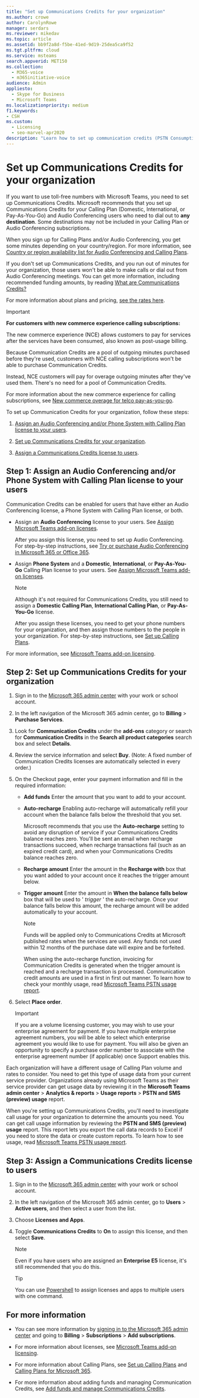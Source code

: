 ```yaml
---
title: "Set up Communications Credits for your organization"
ms.author: crowe
author: CarolynRowe
manager: serdars
ms.reviewer: mikedav
ms.topic: article
ms.assetid: bb9f2a8d-f5be-41ed-9d19-25dea5ca9f52
ms.tgt.pltfrm: cloud
ms.service: msteams
search.appverid: MET150
ms.collection: 
  - M365-voice
  - m365initiative-voice
audience: Admin
appliesto: 
  - Skype for Business
  - Microsoft Teams
ms.localizationpriority: medium
f1.keywords:
- CSH
ms.custom: 
  - Licensing
  - seo-marvel-apr2020
description: "Learn how to set up communication credits (PSTN Consumption) billing licenses for your users and organization."
---
```


# Set up Communications Credits for your organization

If you want to use toll-free numbers with Microsoft Teams, you need to set up Communications Credits. Microsoft recommends that you set up Communications Credits for your Calling Plan (Domestic, International, or Pay-As-You-Go) and Audio Conferencing users who need to dial out to **any destination**. Some destinations may not be included in your Calling Plan or Audio Conferencing subscriptions.

When you sign up for Calling Plans and/or Audio Conferencing, you get some minutes depending on your country/region. For more information, see [Country or region availability list for Audio Conferencing and Calling Plans](./country-and-region-availability-for-audio-conferencing-and-calling-plans/country-and-region-availability-for-audio-conferencing-and-calling-plans.md#select-your-country-or-region-to-see-whats-available-for-your-organization).

If you don't set up Communications Credits, and you run out of minutes for your organization, those users won't be able to make calls or dial out from Audio Conferencing meetings. You can get more information, including recommended funding amounts, by reading [What are Communications Credits?](what-are-communications-credits.md)
  
For more information about plans and pricing, [see the rates here](https://go.microsoft.com/fwlink/p/?LinkId=799523).

> [!IMPORTANT]
> **For customers with new commerce experience calling subscriptions:**
>
> The new commerce experience (NCE) allows customers to pay for services after the services have been consumed, also known as post-usage billing.
>
> Because Communication Credits are a pool of outgoing minutes purchased before they're used, customers with NCE calling subscriptions won't be able to purchase Communication Credits.
>
> Instead, NCE customers will pay for overage outgoing minutes after they've used them. There's no need for a pool of Communication Credits.
>
> For more information about the new commerce experience for calling subscriptions, see [New commerce overage for telco pay-as-you-go](/partner-center/new-commerce-telco-payg).

To set up Communication Credits for your organization, follow these steps:

1. [Assign an Audio Conferencing and/or Phone System with Calling Plan license to your users](#step-1-assign-an-audio-conferencing-andor-phone-system-with-calling-plan-license-to-your-users).

2. [Set up Communications Credits for your organization](#step-2-set-up-communications-credits-for-your-organization).

3. [Assign a Communications Credits license to users](#step-3-assign-a-communications-credits-license-to-users).
  
## Step 1: Assign an Audio Conferencing and/or Phone System with Calling Plan license to your users
  
Communication Credits can be enabled for users that have either an Audio Conferencing license, a Phone System with Calling Plan license, or both.
  
- Assign an **Audio Conferencing** license to your users. See [Assign Microsoft Teams add-on licenses](./teams-add-on-licensing/microsoft-teams-add-on-licensing.md).

  After you assign this license, you need to set up Audio Conferencing. For step-by-step instructions, see [Try or purchase Audio Conferencing in Microsoft 365 or Office 365](try-or-purchase-audio-conferencing-in-office-365-for-teams.md).

- Assign **Phone System** and a **Domestic**, **International**, or **Pay-As-You-Go** Calling Plan license to your users. See [Assign Microsoft Teams add-on licenses](./teams-add-on-licensing/microsoft-teams-add-on-licensing.md).

  > [!NOTE]
  > Although it's not required for Communications Credits, you still need to assign a **Domestic Calling Plan**, **International Calling Plan**, or **Pay-As-You-Go** license.
  
  After you assign these licenses, you need to get your phone numbers for your organization, and then assign those numbers to the people in your organization. For step-by-step instructions, see [Set up Calling Plans](set-up-calling-plans.md).

For more information, see [Microsoft Teams add-on licensing](./teams-add-on-licensing/microsoft-teams-add-on-licensing.md).
  
## Step 2: Set up Communications Credits for your organization

1. Sign in to the [Microsoft 365 admin center](https://portal.office.com/Adminportal) with your work or school account.

2. In the left navigation of the Microsoft 365 admin center, go to **Billing** > **Purchase Services**.

3. Look for **Communication Credits** under the **add-ons** category or search for **Communication Credits** in the **Search all product categories** search box and select **Details**.

4. Review the service information and select **Buy**. (Note: A fixed number of Communication Credits licenses are automatically selected in every order.)

5. On the Checkout page, enter your payment information and fill in the required information:

   - **Add funds** Enter the amount that you want to add to your account.

   - **Auto-recharge** Enabling auto-recharge will automatically refill your account when the balance falls below the threshold that you set.

     Microsoft recommends that you use the **Auto-recharge** setting to avoid any disruption of service if your Communications Credits balance reaches zero. You'll be sent an email when recharge transactions succeed, when recharge transactions fail (such as an expired credit card), and when your Communications Credits balance reaches zero.

   - **Recharge amount** Enter the amount in the **Recharge with** box that you want added to your account once it reaches the trigger amount below.

   - **Trigger amount** Enter the amount in **When the balance falls below** box that will be used to ' *trigger*  ' the auto-recharge. Once your balance falls below this amount, the recharge amount will be added automatically to your account.

      > [!NOTE]
     > Funds will be applied only to Communications Credits at Microsoft published rates when the services are used. Any funds not used within 12 months of the purchase date will expire and be forfeited.
     >
     > When using the auto-recharge function, invoicing for Communication Credits is generated when the trigger amount is reached and a recharge transaction is processed. Communication credit amounts are used in a first in first out manner. To learn how to check your monthly usage, read [Microsoft Teams PSTN usage report](/microsoftteams/teams-analytics-and-reports/pstn-usage-report).

6. Select **Place order**.

    >[!IMPORTANT]
    >If you are a volume licensing customer, you may wish to use your enterprise agreement for payment. If you have multiple enterprise agreement numbers, you will be able to select which enterprise agreement you would like to use for payment. You will also be given an opportunity to specify a purchase order number to associate with the enterprise agreement number (if applicable) once Support enables this.

Each organization will have a different usage of Calling Plan volume and rates to consider. You need to get this type of usage data from your current service provider. Organizations already using Microsoft Teams as their service provider can get usage data by reviewing it in the **Microsoft Teams admin center** > **Analytics & reports** > **Usage reports** > **PSTN and SMS (preview) usage** report.
  
When you're setting up Communications Credits, you'll need to investigate call usage for your organization to determine the amounts you need. You can get call usage information by reviewing the **PSTN and SMS (preview) usage** report. This report lets you export the call data records to Excel if you need to store the data or create custom reports. To learn how to see usage, read [Microsoft Teams PSTN usage report](/microsoftteams/teams-analytics-and-reports/pstn-usage-report).
  
## Step 3: Assign a Communications Credits license to users

1. Sign in to the [Microsoft 365 admin center](https://portal.office.com/Adminportal) with your work or school account.

2. In the left navigation of the Microsoft 365 admin center, go to **Users** > **Active users**, and then select a user from the list.

3. Choose **Licenses and Apps**.

4. Toggle **Communications Credits** to **On** to assign this license, and then select **Save**.

    > [!NOTE]
    > Even if you have users who are assigned an **Enterprise E5** license, it's still recommended that you do this.

    > [!TIP]
    > You can use [Powershell](/powershell/module/skype/?view=skype-ps&preserve-view=true) to assign licenses and apps to multiple users with one command.
  
## For more information

- You can see more information by [signing in to the Microsoft 365 admin center](https://portal.office.com/adminportal/home?add=sub&amp;adminportal=1#/catalog) and going to **Billing** > **Subscriptions** > **Add subscriptions**.
  
- For more information about licenses, see [Microsoft Teams add-on licensing](./teams-add-on-licensing/microsoft-teams-add-on-licensing.md).

- For more information about Calling Plans, see [Set up Calling Plans](set-up-calling-plans.md) and [Calling Plans for Microsoft 365](calling-plans-for-office-365.md).

- For more information about adding funds and managing Communication Credits, see [Add funds and manage Communications Credits](add-funds-and-manage-communications-credits.md).
